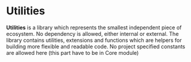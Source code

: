 # Utilities

**Utilities** is a library which represents the smallest independent piece of ecosystem. No dependency is allowed, either internal or external. The library contains utilities, extensions and functions which are helpers for building more flexible and readable code. No project specified constants are allowed here (this part have to be in Core module)
